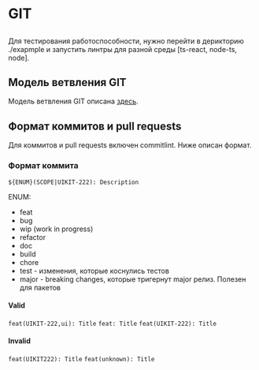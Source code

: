 # GIT

##

Для тестирования работоспособности, нужно перейти в дерикторию ./exapmple и запустить линтры для разной среды [ts-react, node-ts, node].

## Модель ветвления GIT

Модель ветвления GIT описана [здесь](https://github.com/kaluga-astral/docs/blob/main/GIT.md).

## Формат коммитов и pull requests

Для коммитов и pull requests включен commitlint. Ниже описан формат.

### Формат коммита

`${ENUM}(SCOPE|UIKIT-222): Description`

ENUM:

- feat
- bug
- wip (work in progress)
- refactor
- doc
- build
- chore
- test - изменения, которые коснулись тестов
- major - breaking changes, которые тригернут major релиз. Полезен для пакетов

#### Valid

`feat(UIKIT-222,ui): Title`
`feat: Title`
`feat(UIKIT-222): Title`

#### Invalid

`feat(UIKIT222): Title`
`feat(unknown): Title`
